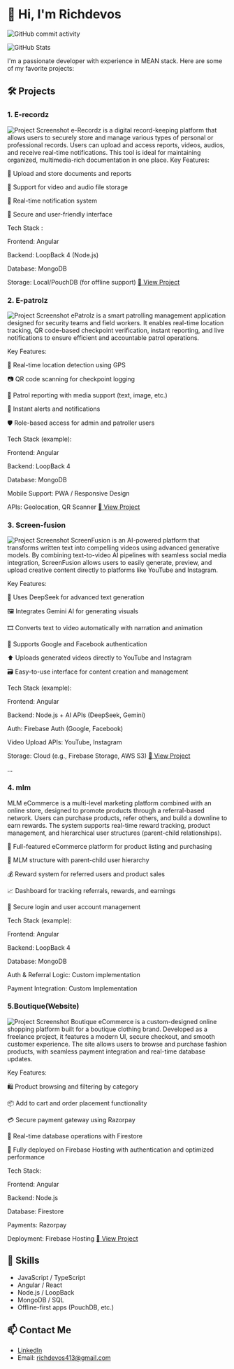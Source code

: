 
# 👋 Hi, I'm Richdevos

![GitHub commit activity](https://img.shields.io/github/commit-activity/m/RichdevosM/RichdevosM)

![GitHub Stats](https://github-readme-stats.vercel.app/api?username=RichdevosMuthusamy&show_icons=true&theme=radical)

I'm a passionate developer with experience in MEAN stack. Here are some of my favorite projects:

## 🛠️ Projects

### 1. E-recordz
![Project Screenshot](https://github.com/RichdevosM/RichdevosM/blob/main/images/erecord%20-%20image.png
)
e-Recordz is a digital record-keeping platform that allows users to securely store and manage various types of personal or professional records. Users can upload and access reports, videos, audios, and receive real-time notifications. This tool is ideal for maintaining organized, multimedia-rich documentation in one place.
Key Features:

📄 Upload and store documents and reports

🎥 Support for video and audio file storage

🔔 Real-time notification system

🔐 Secure and user-friendly interface

Tech Stack :

Frontend: Angular

Backend: LoopBack 4 (Node.js)

Database: MongoDB

Storage: Local/PouchDB (for offline support)
[🔗 View Project]( https://app.erecordz.com)

### 2. E-patrolz
![Project Screenshot](https://github.com/RichdevosM/RichdevosM/blob/main/images/epatrolz%20-%20image.png
)
ePatrolz is a smart patrolling management application designed for security teams and field workers. It enables real-time location tracking, QR code-based checkpoint verification, instant reporting, and live notifications to ensure efficient and accountable patrol operations.

Key Features:

📍 Real-time location detection using GPS

📷 QR code scanning for checkpoint logging

📝 Patrol reporting with media support (text, image, etc.)

🔔 Instant alerts and notifications

🛡️ Role-based access for admin and patroller users

Tech Stack (example):

Frontend: Angular

Backend: LoopBack 4

Database: MongoDB

Mobile Support: PWA / Responsive Design

APIs: Geolocation, QR Scanner
[🔗 View Project]( https://app.epatrolz.com)


### 3. Screen-fusion
![Project Screenshot]( https://github.com/RichdevosM/RichdevosM/blob/main/images/scrren-fusion%20image.png
)
ScreenFusion is an AI-powered platform that transforms written text into compelling videos using advanced generative models. By combining text-to-video AI pipelines with seamless social media integration, ScreenFusion allows users to easily generate, preview, and upload creative content directly to platforms like YouTube and Instagram.

Key Features:

🧠 Uses DeepSeek for advanced text generation

🖼️ Integrates Gemini AI for generating visuals

🎞️ Converts text to video automatically with narration and animation

🔐 Supports Google and Facebook authentication

⬆️ Uploads generated videos directly to YouTube and Instagram

🗃️ Easy-to-use interface for content creation and management

Tech Stack (example):

Frontend: Angular 

Backend: Node.js + AI APIs (DeepSeek, Gemini)

Auth: Firebase Auth (Google, Facebook)

Video Upload APIs: YouTube, Instagram

Storage: Cloud (e.g., Firebase Storage, AWS S3)
[🔗 View Project](https://app.screen-fusion.com)

...


### 4. mlm

MLM eCommerce is a multi-level marketing platform combined with an online store, designed to promote products through a referral-based network. Users can purchase products, refer others, and build a downline to earn rewards. The system supports real-time reward tracking, product management, and hierarchical user structures (parent-child relationships).

🛒 Full-featured eCommerce platform for product listing and purchasing

👥 MLM structure with parent-child user hierarchy

💰 Reward system for referred users and product sales

📈 Dashboard for tracking referrals, rewards, and earnings

🔐 Secure login and user account management

Tech Stack (example):

Frontend: Angular 

Backend: LoopBack 4 

Database: MongoDB

Auth & Referral Logic: Custom implementation

Payment Integration: Custom Implementation


### 5.Boutique(Website)
![Project Screenshot]( https://github.com/RichdevosM/RichdevosM/blob/main/images/samepinch-%20image.png)
Boutique eCommerce is a custom-designed online shopping platform built for a boutique clothing brand. Developed as a freelance project, it features a modern UI, secure checkout, and smooth customer experience. The site allows users to browse and purchase fashion products, with seamless payment integration and real-time database updates.

Key Features:

🛍️ Product browsing and filtering by category

📦 Add to cart and order placement functionality

💳 Secure payment gateway using Razorpay

📡 Real-time database operations with Firestore

🚀 Fully deployed on Firebase Hosting with authentication and optimized performance

Tech Stack:

Frontend: Angular

Backend: Node.js

Database: Firestore

Payments: Razorpay

Deployment: Firebase Hosting
[🔗 View Project](https://same-pinch.com)

## 🔧 Skills
- JavaScript / TypeScript
- Angular / React
- Node.js / LoopBack
- MongoDB / SQL
- Offline-first apps (PouchDB, etc.)

## 📫 Contact Me
- [LinkedIn](https://www.linkedin.com/in/rich-devos-309b79216)
- Email: richdevos413@gmail.com

